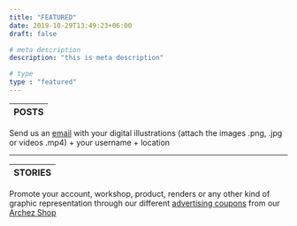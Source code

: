 ```yaml
---
title: "FEATURED"
date: 2019-10-29T13:49:23+06:00
draft: false

# meta description
description: "this is meta description"

# type
type : "featured"
---
```


|**POSTS**  
| -------------------

Send us an [email](mailto:featured@archezinternational.com?subject=featured%20request) with your digital illustrations (attach the images .png, .jpg or videos .mp4) + your username + location

----
|**STORIES**  
| -------------------

Promote your account, workshop, product, renders or any other kind of graphic representation through our different [advertising coupons](/categories/coupon/) from our [Archez Shop](/shop)

